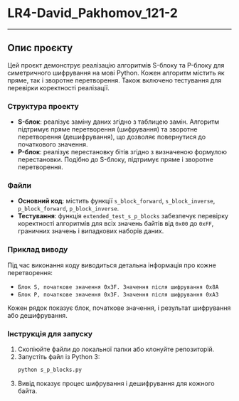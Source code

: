 # LR4-David_Pakhomov_121-2
---

## Опис проєкту

Цей проєкт демонструє реалізацію алгоритмів S-блоку та P-блоку для симетричного шифрування на мові Python. Кожен алгоритм містить як пряме, так і зворотне перетворення. Також включено тестування для перевірки коректності реалізації.

### Структура проекту

- **S-блок**: реалізує заміну даних згідно з таблицею замін. Алгоритм підтримує пряме перетворення (шифрування) та зворотне перетворення (дешифрування), що дозволяє повернутися до початкового значення.
- **P-блок**: реалізує перестановку бітів згідно з визначеною формулою перестановки. Подібно до S-блоку, підтримує пряме і зворотне перетворення.

### Файли

- **Основний код**: містить функції `s_block_forward`, `s_block_inverse`, `p_block_forward`, `p_block_inverse`.
- **Тестування**: функція `extended_test_s_p_blocks` забезпечує перевірку коректності алгоритмів для всіх значень байтів від `0x00` до `0xFF`, граничних значень і випадкових наборів даних.

### Приклад виводу

Під час виконання коду виводиться детальна інформація про кожне перетворення:

- `Блок S, початкове значення 0x3F. Значення після шифрування 0x8A`
- `Блок P, початкове значення 0x3F. Значення після шифрування 0xA3`

Кожен рядок показує блок, початкове значення, і результат шифрування або дешифрування.

### Інструкція для запуску

1. Скопіюйте файли до локальної папки або клонуйте репозиторій.
2. Запустіть файл із Python 3:
   ```bash
   python s_p_blocks.py
   ```
3. Вивід показує процес шифрування і дешифрування для кожного байта.
